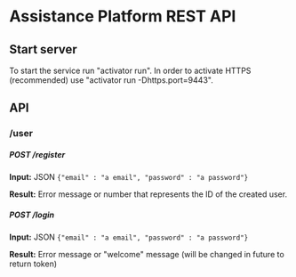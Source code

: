# Assistance Platform REST API

## Start server
To start the service run "activator run". In order to activate HTTPS (recommended) use "activator run -Dhttps.port=9443".

## API

### /user
##### POST   /register
**Input:** JSON `{"email" : "a email", "password" : "a password"}`

**Result:** Error message or number that represents the ID of the created user.

##### POST   /login
**Input:** JSON `{"email" : "a email", "password" : "a password"}`

**Result:** Error message or "welcome" message (will be changed in future to return token)
